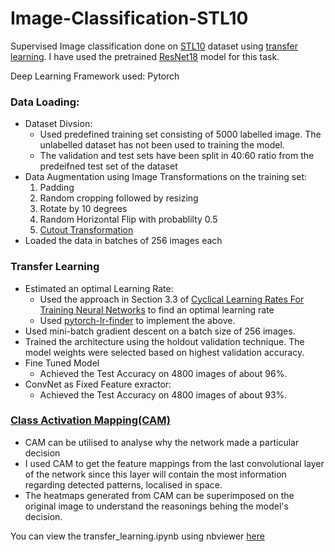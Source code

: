 # Image-Classification-STL10
Supervised Image classification done on [STL10](https://cs.stanford.edu/~acoates/stl10/) dataset using [transfer learning](https://cs231n.github.io/transfer-learning/). I have used the pretrained [ResNet18](https://arxiv.org/abs/1512.03385) model
for this task.

Deep Learning Framework used: Pytorch

### Data Loading:
- Dataset Divsion:
   * Used predefined training set consisting of 5000 labelled image. The unlabelled dataset has not been used to training the model. 
   * The validation and test sets have been split in 40:60 ratio from the predeifned test set of the dataset
- Data Augmentation using Image Transformations on the training set:
  1. Padding
  2. Random cropping followed by resizing
  3. Rotate by 10 degrees
  4. Random Horizontal Flip with probablilty 0.5
  5. [Cutout Transformation](https://github.com/uoguelph-mlrg/Cutout)
- Loaded the data in batches of 256 images each
  
### Transfer Learning
  - Estimated an optimal Learning Rate:
    * Used the approach in Section 3.3 of [Cyclical Learning Rates For Training Neural Networks](https://doi.org/10.1007/978-3-319-97982-3_16) to find an optimal learning rate
    * Used [pytorch-lr-finder](https://github.com/davidtvs/pytorch-lr-finder) to implement the above.
  - Used mini-batch gradient descent on a batch size of 256 images.
  - Trained the architecture using the holdout validation technique. The model weights were selected based on highest validation accuracy.
  - Fine Tuned Model
    * Achieved the Test Accuracy on 4800 images of about 96%.
  - ConvNet as Fixed Feature exractor:
    * Achieved the Test Accuracy on 4800 images of about 93%.
    
 ### [Class Activation Mapping(CAM)](http://cnnlocalization.csail.mit.edu/)
  - CAM can be utilised to analyse why the network made a particular decision
  - I used CAM to get the feature mappings from the last convolutional layer of the network since this layer will contain the most information regarding detected patterns, localised in space.
  - The heatmaps generated from CAM can be superimposed on the original image to understand the reasonings behing the model's decision.
  
  You can view the transfer_learning.ipynb using nbviewer [here](https://nbviewer.jupyter.org/github/sagarika4/Image-Classification-STL10/blob/master/transfer_learning_STL10.ipynb)
   


